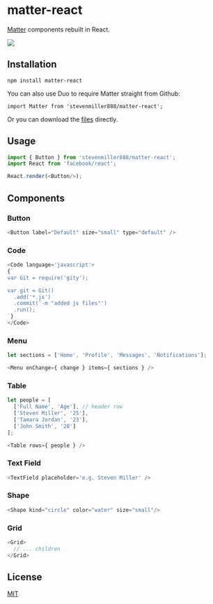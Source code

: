 
# matter-react

[Matter](https://stevenmiller888/matter) components rebuilt in React.

![](https://cldup.com/xTRE1NuYTv.png)

## Installation

`npm install matter-react`

You can also use Duo to require Matter straight from Github:

`import Matter from 'stevenmiller888/matter-react';`

Or you can download the [files](https://github.com/stevenmiller888/matter-react/tree/master/dist) directly.

## Usage

```js
import { Button } from 'stevenmiller888/matter-react';
import React from 'facebook/react';

React.render(<Button/>);
```

## Components

### Button

```js
<Button label="Default" size="small" type="default" />
```
  
### Code
  
```js
<Code language='javascript'>
{`
var Git = require('gity');

var git = Git()
  .add('*.js')
  .commit('-m "added js files"')
  .run();
`}
</Code>
```

### Menu

```js
let sections = ['Home', 'Profile', 'Messages', 'Notifications'];

<Menu onChange={ change } items={ sections } />
```

### Table

```js
let people = [
  ['Full Name', 'Age'], // header row
  ['Steven Miller', '25'],
  ['Tamara Jordan', '23'],
  ['John Smith', '28']
];

<Table rows={ people } />
```

### Text Field

```js
<TextField placeholder='e.g. Steven Miller' />
```

### Shape

```js
<Shape kind="circle" color="water" size="small"/>
```

### Grid

```js
<Grid>
  // ... children
</Grid>
```


## License

[MIT](https://tldrlegal.com/license/mit-license)
